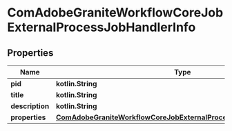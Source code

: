 
# ComAdobeGraniteWorkflowCoreJobExternalProcessJobHandlerInfo

## Properties
Name | Type | Description | Notes
------------ | ------------- | ------------- | -------------
**pid** | **kotlin.String** |  |  [optional]
**title** | **kotlin.String** |  |  [optional]
**description** | **kotlin.String** |  |  [optional]
**properties** | [**ComAdobeGraniteWorkflowCoreJobExternalProcessJobHandlerProperties**](ComAdobeGraniteWorkflowCoreJobExternalProcessJobHandlerProperties.md) |  |  [optional]



